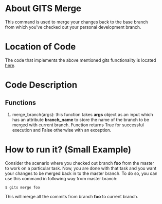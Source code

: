 # About GITS Merge
This command is used to merge your changes back to the base branch from which you've checked out your personal development branch.

# Location of Code
The code that implements the above mentioned gits functionality is located [here](https://github.com/greyfiles/GITS/blob/master/code/gits_merge.py).

# Code Description
## Functions
1. merge_branch(args): 
this function takes **args** object as an input which has an attribute **branch_name** to store the name of the branch to be merged with current branch.
Function returns True for successful execution and False otherwise with an exception.

# How to run it? (Small Example)
Consider the scenario where you checked out branch **foo** from the master to work on a particular task.
Now, you are done with that task and you want your changes to be merged back in to the master branch. 
To do so, you can use this command in following way from master branch:
```
$ gits merge foo
```
This will merge all the commits from branch **foo** to current branch.